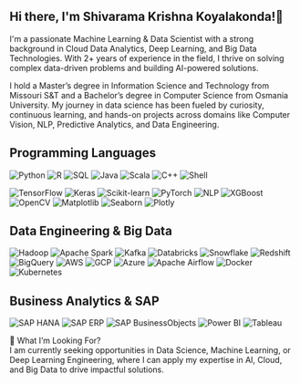 ## Hi there, I'm Shivarama Krishna Koyalakonda!👋

I'm a passionate Machine Learning & Data Scientist with a strong background in Cloud Data Analytics, Deep Learning, and Big Data Technologies. With 2+ years of experience in the field, I thrive on solving complex data-driven problems and building AI-powered solutions.

I hold a Master’s degree in Information Science and Technology from Missouri S&T and a Bachelor’s degree in Computer Science from Osmania University. My journey in data science has been fueled by curiosity, continuous learning, and hands-on projects across domains like Computer Vision, NLP, Predictive Analytics, and Data Engineering.

## Programming Languages
![Python](https://img.shields.io/badge/Python-3776AB?style=for-the-badge&logo=python&logoColor=white)
![R](https://img.shields.io/badge/R-276DC3?style=for-the-badge&logo=r&logoColor=white)
![SQL](https://img.shields.io/badge/SQL-4479A1?style=for-the-badge&logo=postgresql&logoColor=white)
![Java](https://img.shields.io/badge/Java-007396?style=for-the-badge&logo=java&logoColor=white)
![Scala](https://img.shields.io/badge/Scala-DC322F?style=for-the-badge&logo=scala&logoColor=white)
![C++](https://img.shields.io/badge/C%2B%2B-00599C?style=for-the-badge&logo=c%2B%2B&logoColor=white)
![Shell](https://img.shields.io/badge/Shell-4EAA25?style=for-the-badge&logo=gnu-bash&logoColor=white)

<!-- Data Science & Machine Learning-->
![TensorFlow](https://img.shields.io/badge/TensorFlow-FF6F00?style=for-the-badge&logo=tensorflow&logoColor=white)
![Keras](https://img.shields.io/badge/Keras-D00000?style=for-the-badge&logo=keras&logoColor=white)
![Scikit-learn](https://img.shields.io/badge/Scikit%20Learn-F7931E?style=for-the-badge&logo=scikit-learn&logoColor=white)
![PyTorch](https://img.shields.io/badge/PyTorch-EE4C2C?style=for-the-badge&logo=pytorch&logoColor=white)
![NLP](https://img.shields.io/badge/NLP-9E2A2B?style=for-the-badge&logo=python&logoColor=white)
![XGBoost](https://img.shields.io/badge/XGBoost-3E8E41?style=for-the-badge&logo=xgboost&logoColor=white)
![OpenCV](https://img.shields.io/badge/OpenCV-5C3EE8?style=for-the-badge&logo=opencv&logoColor=white)
![Matplotlib](https://img.shields.io/badge/Matplotlib-003B57?style=for-the-badge&logo=matplotlib&logoColor=white)
![Seaborn](https://img.shields.io/badge/Seaborn-1F77B4?style=for-the-badge&logo=seaborn&logoColor=white)
![Plotly](https://img.shields.io/badge/Plotly-3E6CE8?style=for-the-badge&logo=plotly&logoColor=white)

## Data Engineering & Big Data
![Hadoop](https://img.shields.io/badge/Hadoop-66CC33?style=for-the-badge&logo=hadoop&logoColor=black)
![Apache Spark](https://img.shields.io/badge/Apache%20Spark-E25A1C?style=for-the-badge&logo=apache-spark&logoColor=white)
![Kafka](https://img.shields.io/badge/Apache%20Kafka-231F20?style=for-the-badge&logo=apache-kafka&logoColor=white)
![Databricks](https://img.shields.io/badge/Databricks-FF9F00?style=for-the-badge&logo=databricks&logoColor=white)
![Snowflake](https://img.shields.io/badge/Snowflake-3E7BDB?style=for-the-badge&logo=snowflake&logoColor=white)
![Redshift](https://img.shields.io/badge/Redshift-FF4F00?style=for-the-badge&logo=amazon-redshift&logoColor=white)
![BigQuery](https://img.shields.io/badge/BigQuery-2F4C7E?style=for-the-badge&logo=googlebigquery&logoColor=white)
![AWS](https://img.shields.io/badge/AWS-FF9900?style=for-the-badge&logo=amazonaws&logoColor=white)
![GCP](https://img.shields.io/badge/GCP-4285F4?style=for-the-badge&logo=googlecloud&logoColor=white)
![Azure](https://img.shields.io/badge/Azure-0078D4?style=for-the-badge&logo=microsoftazure&logoColor=white)
![Apache Airflow](https://img.shields.io/badge/Apache%20Airflow-0171B8?style=for-the-badge&logo=apache-airflow&logoColor=white)
![Docker](https://img.shields.io/badge/Docker-2496ED?style=for-the-badge&logo=docker&logoColor=white)
![Kubernetes](https://img.shields.io/badge/Kubernetes-326CE5?style=for-the-badge&logo=kubernetes&logoColor=white)


## Business Analytics & SAP
![SAP HANA](https://img.shields.io/badge/SAP%20HANA-2E7C31?style=for-the-badge&logo=sap&logoColor=white)
![SAP ERP](https://img.shields.io/badge/SAP%20ERP-0076A8?style=for-the-badge&logo=sap&logoColor=white)
![SAP BusinessObjects](https://img.shields.io/badge/SAP%20BusinessObjects-002F6C?style=for-the-badge&logo=sap&logoColor=white)
![Power BI](https://img.shields.io/badge/Power%20BI-F2C811?style=for-the-badge&logo=powerbi&logoColor=black)
![Tableau](https://img.shields.io/badge/Tableau-E97627?style=for-the-badge&logo=tableau&logoColor=white)


🎯 What I’m Looking For?<br>
I am currently seeking opportunities in Data Science, Machine Learning, or Deep Learning Engineering, where I can apply my expertise in AI, Cloud, and Big Data to drive impactful solutions.
